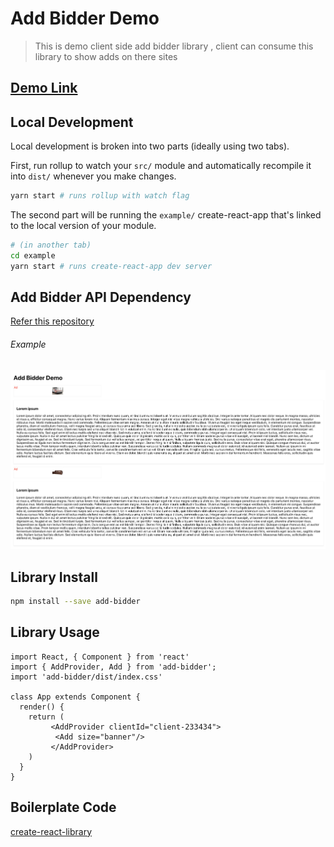 # Add Bidder Demo

> This is demo client side add bidder library , client can consume this library to show
 adds on there sites

## [Demo Link](https://rupeshpadhye.github.io/add-bidder-demo/)
## Local Development

Local development is broken into two parts (ideally using two tabs).

First, run rollup to watch your `src/` module and automatically recompile it into `dist/` whenever you make changes.

```bash
yarn start # runs rollup with watch flag
```

The second part will be running the `example/` create-react-app that's linked to the local version of your module.

```bash
# (in another tab)
cd example
yarn start # runs create-react-app dev server
```
## Add Bidder API Dependency 
[Refer this repository](https://github.com/rupeshpadhye/add-bidder-demo)


###### Example 
![Demo Example](screenshots/demo.png)


## Library Install

```bash
npm install --save add-bidder
```

## Library Usage

```tsx
import React, { Component } from 'react'
import { AddProvider, Add } from 'add-bidder';
import 'add-bidder/dist/index.css'

class App extends Component {
  render() {
    return (
         <AddProvider clientId="client-233434">
          <Add size="banner"/>
         </AddProvider>
    )
  }
}
```

## Boilerplate Code 
[create-react-library ](https://github.com/transitive-bullshit/create-react-library)
